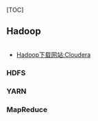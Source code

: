 [TOC]
## Hadoop
``` 

```
- [Hadoop下载网站:Cloudera](https://archive.cloudera.com/cdh5/cdh/5/)

### HDFS

### YARN

### MapReduce
